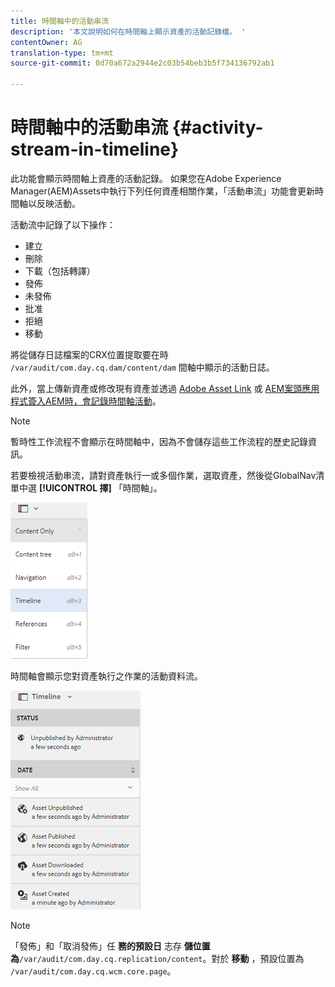 ```yaml
---
title: 時間軸中的活動串流
description: '本文說明如何在時間軸上顯示資產的活動記錄檔。 '
contentOwner: AG
translation-type: tm+mt
source-git-commit: 0d70a672a2944e2c03b54beb3b5f734136792ab1

---
```



# 時間軸中的活動串流 {#activity-stream-in-timeline}

此功能會顯示時間軸上資產的活動記錄。 如果您在Adobe Experience Manager(AEM)Assets中執行下列任何資產相關作業，「活動串流」功能會更新時間軸以反映活動。

活動流中記錄了以下操作：

* 建立
* 刪除
* 下載（包括轉譯）
* 發佈
* 未發佈
* 批准
* 拒絕
* 移動

將從儲存日誌檔案的CRX位置提取要在時 `/var/audit/com.day.cq.dam/content/dam` 間軸中顯示的活動日誌。

此外，當上傳新資產或修改現有資產並透過 [Adobe Asset Link](https://helpx.adobe.com/enterprise/using/manage-assets-using-adobe-asset-link.html) 或 [AEM案頭應用程式簽入AEM時，會記錄時間軸活動](https://docs.adobe.com/content/help/en/experience-manager-desktop-app/using/introduction.html)。

>[!NOTE]
>
>暫時性工作流程不會顯示在時間軸中，因為不會儲存這些工作流程的歷史記錄資訊。

若要檢視活動串流，請對資產執行一或多個作業，選取資產，然後從GlobalNav清單中選 **[!UICONTROL 擇]** 「時間軸」。

![timeline-3](assets/timeline-3.png)

時間軸會顯示您對資產執行之作業的活動資料流。

![activity_stream](assets/activity_stream.png)

>[!NOTE]
>
>「發佈」和「取消發佈」任 **務的預設日** 志存 **儲位置為**`/var/audit/com.day.cq.replication/content`。對於 **移動** ，預設位置為 `/var/audit/com.day.cq.wcm.core.page`。
